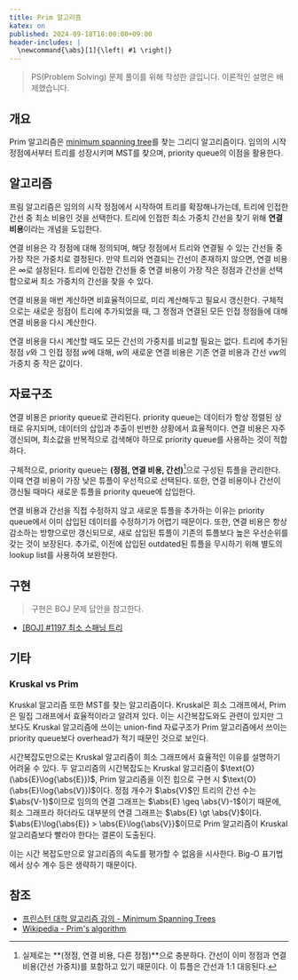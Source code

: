 ```yaml
---
title: Prim 알고리즘
katex: on
published: 2024-09-18T18:00:00+09:00
header-includes: |
  \newcommand{\abs}[1]{\left| #1 \right|}
---
```


> PS(Problem Solving) 문제 풀이를 위해 작성한 글입니다. 이론적인 설명은
> 배제했습니다.

## 개요

Prim 알고리즘은 [minimum spanning tree](/posts/1/minimum-spanning-tree)를 찾는
그리디 알고리즘이다. 임의의 시작 정점에서부터 트리를 성장시키며 MST를 찾으며,
priority queue의 이점을 활용한다.

## 알고리즘

프림 알고리즘은 임의의 시작 정점에서 시작하여 트리를 확장해나가는데, 트리에
인접한 간선 중 최소 비용인 것을 선택한다. 트리에 인접한 최소 가중치 간선을 찾기
위해 **연결 비용**이라는 개념을 도입한다.

연결 비용은 각 정점에 대해 정의되며, 해당 정점에서 트리와 연결될 수 있는 간선들
중 가장 작은 가중치로 결정된다. 만약 트리와 연결되는 간선이 존재하지 않으면,
연결 비용은 ∞로 설정된다. 트리에 인접한 간선들 중 연결 비용이 가장 작은 정점과
간선을 선택함으로써 최소 가중치의 간선을 찾을 수 있다.

연결 비용을 매번 계산하면 비효율적이므로, 미리 계산해두고 필요시 갱신한다.
구체적으로는 새로운 정점이 트리에 추가되었을 때, 그 정점과 연결된 모든 인접
정점들에 대해 연결 비용을 다시 계산한다.

연결 비용을 다시 계산할 때도 모든 간선의 가중치를 비교할 필요는 없다. 트리에
추가된 정점 $v$와 그 인접 정점 $w$에 대해, $w$의 새로운 연결 비용은 기존 연결
비용과 간선 $vw$의 가중치 중 작은 값이다.

## 자료구조

연결 비용은 priority queue로 관리된다. priority queue는 데이터가 항상 정렬된
상태로 유지되며, 데이터의 삽입과 추출이 빈번한 상황에서 효율적이다. 연결 비용은
자주 갱신되며, 최소값을 반복적으로 검색해야 하므로 priority queue를 사용하는
것이 적합하다.

구체적으로, priority queue는 **(정점, 연결 비용, 간선)**[^1]으로 구성된 튜플을
관리한다. 이때 연결 비용이 가장 낮은 튜플이 우선적으로 선택된다. 또한, 연결
비용이나 간선이 갱신될 때마다 새로운 튜플을 priority queue에 삽입한다.

연결 비용과 간선을 직접 수정하지 않고 새로운 튜플을 추가하는 이유는 priority
queue에서 이미 삽입된 데이터를 수정하기가 어렵기 때문이다. 또한, 연결 비용은
항상 감소하는 방향으로만 갱신되므로, 새로 삽입된 튜플이 기존의 튜플보다 높은
우선순위를 갖는 것이 보장된다. 추가로, 이전에 삽입된 outdated된 튜플을 무시하기
위해 별도의 lookup list를 사용하여 보완한다.

[^1]:
    실제로는 **(정점, 연결 비용, 다른 정점)**으로 충분하다. 간선이 이미
    정점과 연결 비용(간선 가중치)를 포함하고 있기 때문이다. 이 튜플은 간선과
    1:1 대응된다.

## 구현

> 구현은 BOJ 문제 답안을 참고한다.

- [\[BOJ\] #1197 최소 스패닝 트리](/posts/5/boj-1197#prim)

## 기타

### Kruskal vs Prim

Kruskal 알고리즘 또한 MST를 찾는 알고리즘이다. Kruskal은 희소 그래프에서,
Prim은 밀집 그래프에서 효율적이라고 알려져 있다. 이는 시간복잡도와도 관련이
있지만 그보다도 Kruskal 알고리즘에 쓰이는 union-find 자료구조가 Prim
알고리즘에서 쓰이는 priority queue보다 overhead가 적기 때문인 것으로 보인다.

시간복잡도만으로는 Kruskal 알고리즘이 희소 그래프에서 효율적인 이유를 설명하기
어려울 수 있다. 두 알고리즘의 시간복잡도는 Kruskal 알고리즘이
$\text{O}(\abs{E}\log{\abs{E}})$, Prim 알고리즘을 이진 힙으로 구현 시
$\text{O}(\abs{E}\log{\abs{V}})$이다. 정점 개수가 $\abs{V}$인 트리의 간선 수는
$\abs{V-1}$이므로 임의의 연결 그래프는 $\abs{E} \geq \abs{V}-1$이기 때문에,
희소 그래프라 하더라도 대부분의 연결 그래프는 $\abs{E} \gt \abs{V}$이다.
$\abs{E}\log{\abs{E}} > \abs{E}\log{\abs{V}}$이므로 Prim 알고리즘이 Kruskal
알고리즘보다 빨라야 한다는 결론이 도출된다.

이는 시간 복잡도만으로 알고리즘의 속도를 평가할 수 없음을 시사한다. Big-O
표기법에서 상수 계수 등은 생략하기 때문이다.

## 참조

- [프린스턴 대학 알고리즘 강의 - Minimum Spanning Trees](https://algs4.cs.princeton.edu/43mst/)
- [Wikipedia - Prim's algorithm](https://en.wikipedia.org/wiki/Prim%27s_algorithm)
